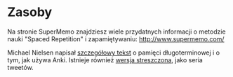 
Zasoby
=========

Na stronie SuperMemo znajdziesz wiele przydatnych informacji o metodzie nauki "Spaced Repetition" i zapamiętywaniu: <http://www.supermemo.com/>

Michael Nielsen napisał [szczegółowy tekst](http://augmentingcognition.com/ltm.html) o pamięci długoterminowej i o tym, jak używa Anki. Istnieje również [wersja streszczona](https://twitter.com/michael_nielsen/status/957763229454774272),
jako seria tweetów.
